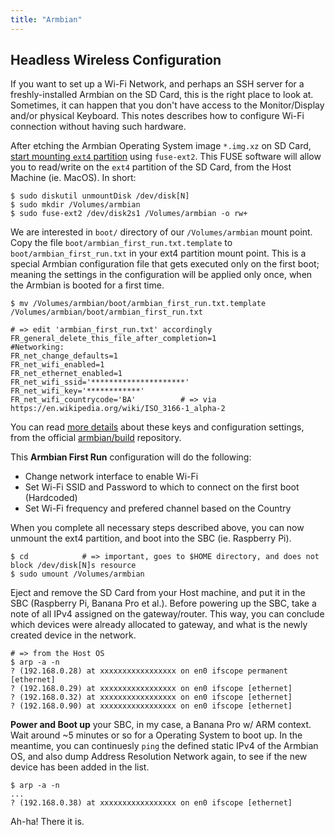 ```yaml
---
title: "Armbian"
---
```


## Headless Wireless Configuration

If you want to set up a Wi-Fi Network, and perhaps an SSH server for a freshly-installed Armbian on the SD Card, this is the right place to look at. Sometimes, it can happen that you don't have access to the Monitor/Display and/or physical Keyboard. This notes describes how to configure Wi-Fi connection without having such hardware.
  
After etching the Armbian Operating System image `*.img.xz` on SD Card, [start mounting `ext4` partition](/fuse-ext2) using `fuse-ext2`. This FUSE software will allow you to read/write on the `ext4` partition of the SD Card, from the Host Machine (ie. MacOS). In short:

```
$ sudo diskutil unmountDisk /dev/disk[N]
$ sudo mkdir /Volumes/armbian
$ sudo fuse-ext2 /dev/disk2s1 /Volumes/armbian -o rw+
```

We are interested in `boot/` directory of our `/Volumes/armbian` mount point. Copy the file `boot/armbian_first_run.txt.template` to `boot/armbian_first_run.txt` in your ext4 partition mount point. This is a special Armbian configuration file that gets executed only on the first boot; meaning the settings in the configuration will be applied only once, when the Armbian is booted for a first time. 

```
$ mv /Volumes/armbian/boot/armbian_first_run.txt.template /Volumes/armbian/boot/armbian_first_run.txt

# => edit 'armbian_first_run.txt' accordingly
FR_general_delete_this_file_after_completion=1
#Networking:
FR_net_change_defaults=1
FR_net_wifi_enabled=1
FR_net_ethernet_enabled=1
FR_net_wifi_ssid='*********************'
FR_net_wifi_key='************'
FR_net_wifi_countrycode='BA'          # => via https://en.wikipedia.org/wiki/ISO_3166-1_alpha-2
```

You can read [more details](https://github.com/armbian/build/blob/master/packages/bsp/armbian_first_run.txt.template) about these keys and configuration settings, from the official [armbian/build](https://github.com/armbian/build) repository.

This **Armbian First Run** configuration will do the following:
- Change network interface to enable Wi-Fi
- Set Wi-Fi SSID and Password to which to connect on the first boot (Hardcoded)
- Set Wi-Fi frequency and prefered channel based on the Country

When you complete all necessary steps described above, you can now unmount the ext4 partition, and boot into the SBC (ie. Raspberry Pi).

```
$ cd            # => important, goes to $HOME directory, and does not block /dev/disk[N]s resource 
$ sudo umount /Volumes/armbian
```

Eject and remove the SD Card from your Host machine, and put it in the SBC (Raspberry Pi, Banana Pro et al.). Before powering up the SBC, take a note of all IPv4 assigned on the gateway/router. This way, you can conclude which devices were  already allocated to gateway, and what is the newly created device in the network.

```
# => from the Host OS
$ arp -a -n
? (192.168.0.28) at xxxxxxxxxxxxxxxxx on en0 ifscope permanent [ethernet]
? (192.168.0.29) at xxxxxxxxxxxxxxxxx on en0 ifscope [ethernet]
? (192.168.0.32) at xxxxxxxxxxxxxxxxx on en0 ifscope [ethernet]
? (192.168.0.90) at xxxxxxxxxxxxxxxxx on en0 ifscope [ethernet]
```

**Power and Boot up** your SBC, in my case, a Banana Pro w/ ARM context. Wait around ~5 minutes or so for a Operating System to boot up. In the meantime, you can continuesly `ping` the defined static IPv4 of the Armbian OS, and also dump Address Resolution Network again, to see if the new device has been added in the list.

```
$ arp -a -n
...
? (192.168.0.38) at xxxxxxxxxxxxxxxxx on en0 ifscope [ethernet]
```

Ah-ha! There it is.



